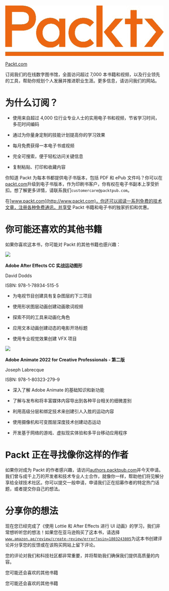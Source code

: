 ![](img/Image87364.jpg)

[Packt.com](http://Packt.com)

订阅我们的在线数字图书馆，全面访问超过 7,000 本书籍和视频，以及行业领先的工具，帮助你规划个人发展并推进职业生涯。更多信息，请访问我们的网站。

# 为什么订阅？

+   使用来自超过 4,000 位行业专业人士的实用电子书和视频，节省学习时间，多花时间编码

+   通过为你量身定制的技能计划提高你的学习效果

+   每月免费获得一本电子书或视频

+   完全可搜索，便于轻松访问关键信息

+   复制粘贴、打印和收藏内容

你知道 Packt 为每本书都提供电子书版本，包括 PDF 和 ePub 文件吗？你可以在[packt.com](http://packt.com)升级到电子书版本，作为印刷书客户，你有权在电子书副本上享受折扣。想了解更多详情，请联系我们`customercare@packtpub.com`。

在[www.packt.com](http://www.packt.com)，你还可以阅读一系列免费的技术文章，注册各种免费通讯，并享受 Packt 书籍和电子书的独家折扣和优惠。

# 你可能还喜欢的其他书籍

如果你喜欢这本书，你可能对 Packt 的其他书籍也感兴趣：

![](https://www.packtpub.com/product/business/9781789345155)

**Adobe After Effects CC 实战运动图形**

David Dodds

ISBN: 978-1-78934-515-5

+   为电视节目创建具有复杂图层的下三项目

+   使用形状图层动画创建动画歌词视频

+   探索不同的工具来动画化角色

+   应用文本动画创建动态的电影开场标题

+   使用专业视觉效果创建 VFX 项目

![](https://www.packtpub.com/product/business_and_other/9781803232799)

**Adobe Animate 2022 for Creative Professionals - 第二版**

Joseph Labrecque

ISBN: 978-1-80323-279-9

+   深入了解 Adobe Animate 的基础知识和新功能

+   了解与发布和将丰富媒体内容导出到各种平台相关的细微差别

+   利用高级分层和绑定技术来创建引人入胜的运动内容

+   使用摄像机和可变图层深度技术创建动态运动

+   开发基于网络的游戏、虚拟现实体验和多平台移动应用程序

# Packt 正在寻找像你这样的作者

如果你对成为 Packt 的作者感兴趣，请访问[authors.packtpub.com](http://authors.packtpub.com)并今天申请。我们曾与成千上万的开发者和技术专业人士合作，就像你一样，帮助他们将见解分享给全球技术社区。你可以提交一般申请，申请我们正在招募作者的特定热门话题，或者提交你自己的想法。

# 分享你的想法

现在您已经完成了《使用 Lottie 和 After Effects 进行 UI 动画》的学习，我们非常想听听您的想法！如果您在亚马逊购买了这本书，请选择[`www.amazon.ae/review/create-review/error?asin=1803243805`](https://www.amazon.ae/review/create-review/error?asin=1803243805)为这本书创建评论并分享您的反馈或在该购买网站上留下评论。

您的评论对我们和科技社区都非常重要，并将帮助我们确保我们提供高质量的内容。

您可能还会喜欢的其他书籍

您可能还会喜欢的其他书籍
